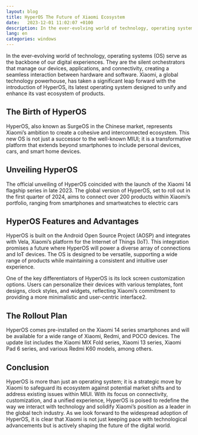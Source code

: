 ```yaml
---
layout: blog
title: HyperOS The Future of Xiaomi Ecosystem
date:   2023-12-01 11:02:07 +0100
description: In the ever-evolving world of technology, operating systems (OS) serve as the backbone of our digital experiences. They are the silent orchestrators that manage our devices, applications, and connectivity, creating a seamless interaction between hardware and software. Xiaomi, a global technology powerhouse, has taken a significant leap forward with the introduction of HyperOS, its latest operating system designed to unify and enhance its vast ecosystem of products.
lang: en
categories: windows
---
```


In the ever-evolving world of technology, operating systems (OS) serve as the backbone of our digital experiences. They are the silent orchestrators that manage our devices, applications, and connectivity, creating a seamless interaction between hardware and software. Xiaomi, a global technology powerhouse, has taken a significant leap forward with the introduction of HyperOS, its latest operating system designed to unify and enhance its vast ecosystem of products.


## The Birth of HyperOS

HyperOS, also known as SurgeOS in the Chinese market, represents Xiaomi’s ambition to create a cohesive and interconnected ecosystem. This new OS is not just a successor to the well-known MIUI; it is a transformative platform that extends beyond smartphones to include personal devices, cars, and smart home devices.

## Unveiling HyperOS

The official unveiling of HyperOS coincided with the launch of the Xiaomi 14 flagship series in late 2023. The global version of HyperOS, set to roll out in the first quarter of 2024, aims to connect over 200 products within Xiaomi’s portfolio, ranging from smartphones and smartwatches to electric cars

## HyperOS Features and Advantages

HyperOS is built on the Android Open Source Project (AOSP) and integrates with Vela, Xiaomi’s platform for the Internet of Things (IoT). This integration promises a future where HyperOS will power a diverse array of connections and IoT devices. The OS is designed to be versatile, supporting a wide range of products while maintaining a consistent and intuitive user experience.

One of the key differentiators of HyperOS is its lock screen customization options. Users can personalize their devices with various templates, font designs, clock styles, and widgets, reflecting Xiaomi’s commitment to providing a more minimalistic and user-centric interface2.

## The Rollout Plan

HyperOS comes pre-installed on the Xiaomi 14 series smartphones and will be available for a wide range of Xiaomi, Redmi, and POCO devices. The update list includes the Xiaomi MIX Fold series, Xiaomi 13 series, Xiaomi Pad 6 series, and various Redmi K60 models, among others.

## Conclusion
HyperOS is more than just an operating system; it is a strategic move by Xiaomi to safeguard its ecosystem against potential market shifts and to address existing issues within MIUI. With its focus on connectivity, customization, and a unified experience, HyperOS is poised to redefine the way we interact with technology and solidify Xiaomi’s position as a leader in the global tech industry. As we look forward to the widespread adoption of HyperOS, it is clear that Xiaomi is not just keeping pace with technological advancements but is actively shaping the future of the digital world.
